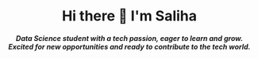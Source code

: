 <h1 align="center"> Hi there 👋 I'm Saliha </h1>

<h5 align="center" >Data Science student with a tech passion, eager to learn and grow. Excited for new opportunities and ready to contribute to the tech world.</h5>

<!--
**phsaliha/phsaliha** is a ✨ _special_ ✨ repository because its `README.md` (this file) appears on your GitHub profile.

Here are some ideas to get you started:

- 🔭 I’m currently working on ...
- 🌱 I’m currently learning ...
- 👯 I’m looking to collaborate on ...
- 🤔 I’m looking for help with ...
- 💬 Ask me about ...
- 📫 How to reach me: ...
- 😄 Pronouns: ...
- ⚡ Fun fact: ...
-->
